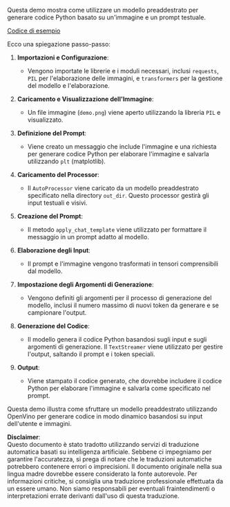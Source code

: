 Questa demo mostra come utilizzare un modello preaddestrato per generare codice Python basato su un'immagine e un prompt testuale.

[Codice di esempio](../../../../../../code/06.E2E/E2E_OpenVino_Phi3-vision.ipynb)

Ecco una spiegazione passo-passo:

1. **Importazioni e Configurazione**:
   - Vengono importate le librerie e i moduli necessari, inclusi `requests`, `PIL` per l'elaborazione delle immagini, e `transformers` per la gestione del modello e l'elaborazione.

2. **Caricamento e Visualizzazione dell'Immagine**:
   - Un file immagine (`demo.png`) viene aperto utilizzando la libreria `PIL` e visualizzato.

3. **Definizione del Prompt**:
   - Viene creato un messaggio che include l'immagine e una richiesta per generare codice Python per elaborare l'immagine e salvarla utilizzando `plt` (matplotlib).

4. **Caricamento del Processor**:
   - Il `AutoProcessor` viene caricato da un modello preaddestrato specificato nella directory `out_dir`. Questo processor gestirà gli input testuali e visivi.

5. **Creazione del Prompt**:
   - Il metodo `apply_chat_template` viene utilizzato per formattare il messaggio in un prompt adatto al modello.

6. **Elaborazione degli Input**:
   - Il prompt e l'immagine vengono trasformati in tensori comprensibili dal modello.

7. **Impostazione degli Argomenti di Generazione**:
   - Vengono definiti gli argomenti per il processo di generazione del modello, inclusi il numero massimo di nuovi token da generare e se campionare l'output.

8. **Generazione del Codice**:
   - Il modello genera il codice Python basandosi sugli input e sugli argomenti di generazione. Il `TextStreamer` viene utilizzato per gestire l'output, saltando il prompt e i token speciali.

9. **Output**:
   - Viene stampato il codice generato, che dovrebbe includere il codice Python per elaborare l'immagine e salvarla come specificato nel prompt.

Questa demo illustra come sfruttare un modello preaddestrato utilizzando OpenVino per generare codice in modo dinamico basandosi su input dell'utente e immagini.

**Disclaimer**:  
Questo documento è stato tradotto utilizzando servizi di traduzione automatica basati su intelligenza artificiale. Sebbene ci impegniamo per garantire l'accuratezza, si prega di notare che le traduzioni automatiche potrebbero contenere errori o imprecisioni. Il documento originale nella sua lingua madre dovrebbe essere considerato la fonte autorevole. Per informazioni critiche, si consiglia una traduzione professionale effettuata da un essere umano. Non siamo responsabili per eventuali fraintendimenti o interpretazioni errate derivanti dall'uso di questa traduzione.